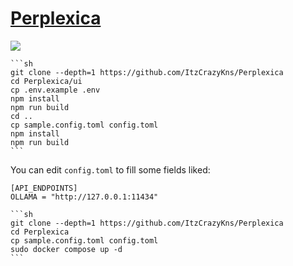 # [Perplexica](https://github.com/ItzCrazyKns/Perplexica)

![](https://img.shields.io/github/license/ItzCrazyKns/Perplexica?style=flat-square)

````{tab} From source [^1]
```sh
git clone --depth=1 https://github.com/ItzCrazyKns/Perplexica
cd Perplexica/ui
cp .env.example .env
npm install
npm run build
cd ..
cp sample.config.toml config.toml
npm install
npm run build
```
````

You can edit `config.toml` to fill some fields liked:

```
[API_ENDPOINTS]
OLLAMA = "http://127.0.0.1:11434"
```

````{tab} Docker compose [^2]
```sh
git clone --depth=1 https://github.com/ItzCrazyKns/Perplexica
cd Perplexica
cp sample.config.toml config.toml
sudo docker compose up -d
```
````

[^1]: [How to Contribute to Perplexica](https://github.com/ItzCrazyKns/Perplexica/blob/master/CONTRIBUTING.md)
[^2]: [Getting Started with Docker (Recommended)](https://github.com/ItzCrazyKns/Perplexica#getting-started-with-docker-recommended)